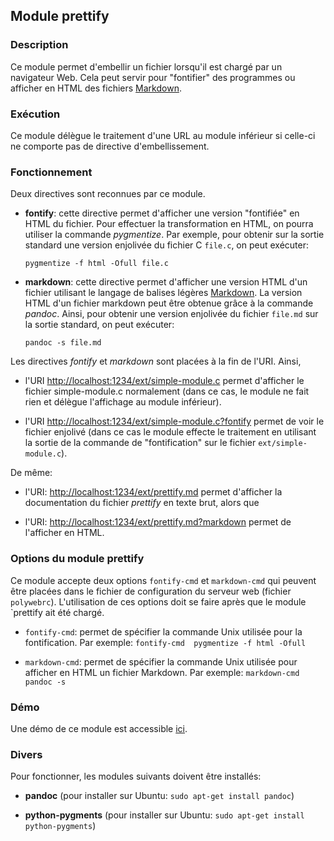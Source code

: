 <!--  Pour emacs : -*- mode:  markdown -*-  -->

## Module prettify


### Description

Ce module permet d'embellir un fichier lorsqu'il est chargé par un
navigateur Web. Cela peut servir pour "fontifier" des programmes ou
afficher en HTML des fichiers
[Markdown](http://fr.wikipedia.org/wiki/Markdown).

### Exécution
Ce module délègue le traitement d'une URL au module inférieur
si celle-ci ne comporte pas de directive d'embellissement.

### Fonctionnement
Deux directives sont reconnues par ce module.

* **fontify**: cette directive permet d'afficher une version
  "fontifiée" en HTML du fichier. Pour effectuer la transformation en
  HTML, on pourra utiliser la commande *pygmentize*. Par exemple, pour
  obtenir sur la sortie standard une version enjolivée du fichier C
  `file.c`, on peut exécuter:

    `pygmentize -f html -Ofull file.c`

* **markdown**: cette directive permet d'afficher une version HTML
d'un fichier utilisant le langage de balises légères
[Markdown](http://fr.wikipedia.org/wiki/Markdown).  La version HTML
d'un fichier markdown peut être obtenue grâce à la commande *pandoc*.
Ainsi, pour obtenir une version enjolivée du fichier `file.md` sur la
sortie standard, on peut exécuter:

	`pandoc -s file.md`

Les directives *fontify* et *markdown* sont placées à la fin de
l'URI. Ainsi,

* l'URI <http://localhost:1234/ext/simple-module.c> permet d'afficher
  le fichier simple-module.c normalement (dans ce cas, le module ne
  fait rien et délègue l'affichage au module inférieur).

* l'URI <http://localhost:1234/ext/simple-module.c?fontify> permet de
  voir le fichier enjolivé (dans ce cas le module effecte le
  traitement en utilisant la sortie de la commande de "fontification"
  sur le fichier `ext/simple-module.c`).

De même:

* l'URI: <http://localhost:1234/ext/prettify.md> permet d'afficher la
  documentation du fichier *prettify* en texte brut, alors que

* l'URI: <http://localhost:1234/ext/prettify.md?markdown> permet de
  l'afficher en HTML.

### Options du module prettify

Ce module accepte deux options `fontify-cmd` et `markdown-cmd` qui
peuvent être placées dans le fichier de configuration du serveur web
(fichier `polywebrc`). L'utilisation de ces options doit se faire
après que le module `prettify ait été chargé.

* `fontify-cmd`: permet de spécifier la commande Unix utilisée pour la
  fontification. Par exemple: `fontify-cmd	pygmentize -f html -Ofull`

* `markdown-cmd`: permet de spécifier la commande Unix utilisée pour
  afficher en HTML  un fichier Markdown. Par exemple: 
  `markdown-cmd	pandoc -s`


### Démo

Une démo de ce module est accessible
[ici](<http://localhost:1234/ext/prettify.md?markdown>).


### Divers

Pour fonctionner, les modules suivants doivent être installés:

* **pandoc** (pour installer sur Ubuntu: `sudo apt-get install pandoc`)

* **python-pygments** (pour installer sur Ubuntu: `sudo apt-get install python-pygments`)

<!--  LocalWords:  pygmentize markdown pandoc md fontifier fontify
 -->
<!--  LocalWords:  Ubuntu
 -->
